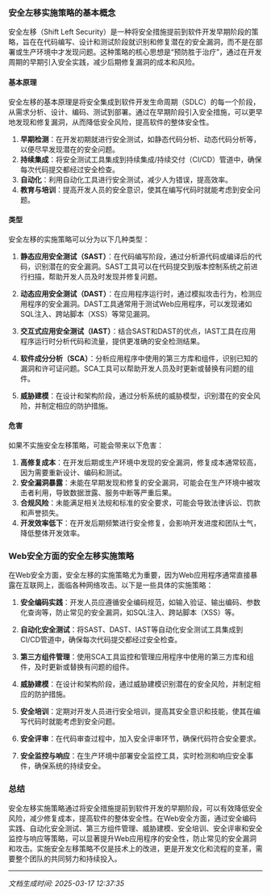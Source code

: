 ### 安全左移实施策略的基本概念

安全左移（Shift Left Security）是一种将安全措施提前到软件开发早期阶段的策略，旨在在代码编写、设计和测试阶段就识别和修复潜在的安全漏洞，而不是在部署或生产环境中才发现问题。这种策略的核心思想是“预防胜于治疗”，通过在开发周期的早期引入安全实践，减少后期修复漏洞的成本和风险。

#### 基本原理

安全左移的基本原理是将安全集成到软件开发生命周期（SDLC）的每一个阶段，从需求分析、设计、编码、测试到部署。通过在早期阶段引入安全措施，可以更早地发现和修复漏洞，从而降低安全风险，提高软件的整体安全性。

1. **早期检测**：在开发初期就进行安全测试，如静态代码分析、动态代码分析等，以便尽早发现潜在的安全问题。
2. **持续集成**：将安全测试工具集成到持续集成/持续交付（CI/CD）管道中，确保每次代码提交都经过安全检查。
3. **自动化**：利用自动化工具进行安全测试，减少人为错误，提高效率。
4. **教育与培训**：提高开发人员的安全意识，使其在编写代码时就能考虑到安全问题。

#### 类型

安全左移的实施策略可以分为以下几种类型：

1. **静态应用安全测试（SAST）**：在代码编写阶段，通过分析源代码或编译后的代码，识别潜在的安全漏洞。SAST工具可以在代码提交到版本控制系统之前进行扫描，帮助开发人员及时发现并修复问题。

2. **动态应用安全测试（DAST）**：在应用程序运行时，通过模拟攻击行为，检测应用程序的安全漏洞。DAST工具通常用于测试Web应用程序，可以发现诸如SQL注入、跨站脚本（XSS）等常见漏洞。

3. **交互式应用安全测试（IAST）**：结合SAST和DAST的优点，IAST工具在应用程序运行时分析代码和流量，提供更准确的安全检测结果。

4. **软件成分分析（SCA）**：分析应用程序中使用的第三方库和组件，识别已知的漏洞和许可证问题。SCA工具可以帮助开发人员及时更新或替换有问题的组件。

5. **威胁建模**：在设计和架构阶段，通过分析系统的威胁模型，识别潜在的安全风险，并制定相应的防护措施。

#### 危害

如果不实施安全左移策略，可能会带来以下危害：

1. **高修复成本**：在开发后期或生产环境中发现的安全漏洞，修复成本通常较高，因为需要重新设计、编码和测试。
2. **安全漏洞暴露**：未能在早期发现和修复的安全漏洞，可能会在生产环境中被攻击者利用，导致数据泄露、服务中断等严重后果。
3. **合规风险**：未能满足相关法规和标准的安全要求，可能会导致法律诉讼、罚款和声誉损失。
4. **开发效率低下**：在开发后期频繁进行安全修复，会影响开发进度和团队士气，降低整体开发效率。

### Web安全方面的安全左移实施策略

在Web安全方面，安全左移的实施策略尤为重要，因为Web应用程序通常直接暴露在互联网上，面临各种网络攻击。以下是一些具体的实施策略：

1. **安全编码实践**：开发人员应遵循安全编码规范，如输入验证、输出编码、参数化查询等，防止常见的安全漏洞，如SQL注入、跨站脚本（XSS）等。

2. **自动化安全测试**：将SAST、DAST、IAST等自动化安全测试工具集成到CI/CD管道中，确保每次代码提交都经过安全检查。

3. **第三方组件管理**：使用SCA工具监控和管理应用程序中使用的第三方库和组件，及时更新或替换有问题的组件。

4. **威胁建模**：在设计和架构阶段，通过威胁建模识别潜在的安全风险，并制定相应的防护措施。

5. **安全培训**：定期对开发人员进行安全培训，提高其安全意识和技能，使其在编写代码时就能考虑到安全问题。

6. **安全评审**：在代码审查过程中，加入安全评审环节，确保代码符合安全要求。

7. **安全监控与响应**：在生产环境中部署安全监控工具，实时检测和响应安全事件，确保系统的持续安全。

### 总结

安全左移实施策略通过将安全措施提前到软件开发的早期阶段，可以有效降低安全风险，减少修复成本，提高软件的整体安全性。在Web安全方面，通过安全编码实践、自动化安全测试、第三方组件管理、威胁建模、安全培训、安全评审和安全监控与响应等策略，可以显著提升Web应用程序的安全性，防止常见的安全漏洞和攻击。实施安全左移策略不仅是技术上的改进，更是开发文化和流程的变革，需要整个团队的共同努力和持续投入。

---

*文档生成时间: 2025-03-17 12:37:35*

